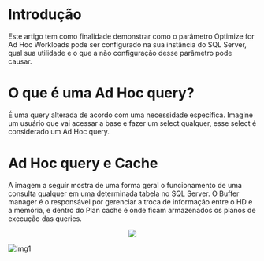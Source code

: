 # Introdução

Este artigo tem como finalidade demonstrar como o parâmetro Optimize for Ad Hoc Workloads pode ser configurado na sua instância do SQL Server, qual sua utilidade e o que a não configuração desse parâmetro pode causar.

# O que é uma Ad Hoc query?

É uma query alterada de acordo com uma necessidade específica. Imagine um usuário que vai acessar a base e fazer um select qualquer, esse select é considerado um Ad Hoc query.

# Ad Hoc query e Cache

A imagem a seguir mostra de uma forma geral o funcionamento de uma consulta qualquer em uma determinada tabela no SQL Server. O Buffer manager é o responsável por gerenciar a troca de informação entre o HD e a memória, e dentro do Plan cache é onde ficam armazenados os planos de execução das queries.

<p align="center">
<img src="![img1](https://user-images.githubusercontent.com/25832508/198142735-2f01a60c-fad4-4776-ab37-a85a908b1e5c.png)">
</p>









![img1](https://user-images.githubusercontent.com/25832508/198142735-2f01a60c-fad4-4776-ab37-a85a908b1e5c.png)

